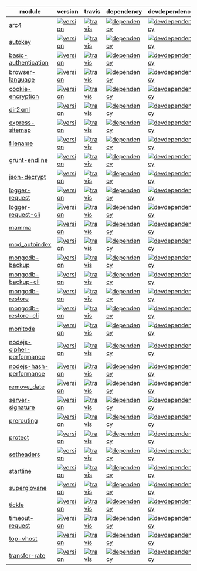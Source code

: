 | module | version | travis | dependency | devdependency | download | versions |
| ------------- | ------------- | ------------- | ------------- | ------------- | ------------- | ------------- |
| [arc4](https://github.com/hex7c0/arc4) | [![version](http://img.shields.io/npm/v/arc4.svg?style=flat-square)](http://supergiovane.tk/#/arc4) | [![travis](http://img.shields.io/travis/hex7c0/arc4.svg?style=flat-square)](https://travis-ci.org/hex7c0/arc4) | [![dependency](http://img.shields.io/david/hex7c0/arc4.svg?style=flat-square)](https://david-dm.org/hex7c0/arc4) | [![devdependency](http://img.shields.io/david/dev/hex7c0/arc4.svg?style=flat-square)](https://david-dm.org/hex7c0/arc4#info=devDependencies) | [![download](http://img.shields.io/npm/dm/arc4.svg?style=flat-square)](https://www.npmjs.org/package/arc4) | [![versions](http://supergiovane.tk/arc4/badge.svg?style=flat-square)](http://supergiovane.tk/#/arc4) |
| [autokey](https://github.com/hex7c0/autokey) | [![version](http://img.shields.io/npm/v/autokey.svg?style=flat-square)](mohttp://supergiovane.tk/#/autokey) | [![travis](http://img.shields.io/travis/hex7c0/autokey.svg?style=flat-square)](https://travis-ci.org/hex7c0/autokey) | [![dependency](http://img.shields.io/david/hex7c0/autokey.svg?style=flat-square)](https://david-dm.org/hex7c0/autokey) | [![devdependency](http://img.shields.io/david/dev/hex7c0/autokey.svg?style=flat-square)](https://david-dm.org/hex7c0/autokey#info=devDependencies) | [![download](http://img.shields.io/npm/dm/autokey.svg?style=flat-square)](https://www.npmjs.org/package/autokey) | [![versions](http://supergiovane.tk/autokey/badge.svg?style=flat-square)](http://supergiovane.tk/#/autokey) |
| [basic-authentication](https://github.com/hex7c0/basic-authentication) | [![version](http://img.shields.io/npm/v/basic-authentication.svg?style=flat-square)](http://supergiovane.tk/#/basic-authentication) | [![travis](http://img.shields.io/travis/hex7c0/basic-authentication.svg?style=flat-square)](https://travis-ci.org/hex7c0/basic-authentication) | [![dependency](http://img.shields.io/david/hex7c0/basic-authentication.svg?style=flat-square)](https://david-dm.org/hex7c0/basic-authentication) | [![devdependency](http://img.shields.io/david/dev/hex7c0/basic-authentication.svg?style=flat-square)](https://david-dm.org/hex7c0/basic-authentication#info=devDependencies) | [![download](http://img.shields.io/npm/dm/basic-authentication.svg?style=flat-square)](https://www.npmjs.org/package/basic-authentication) |
| [browser-language](https://github.com/hex7c0/browser-language) | [![version](http://img.shields.io/npm/v/browser-language.svg?style=flat-square)](http://supergiovane.tk/#/browser-language) | [![travis](http://img.shields.io/travis/hex7c0/browser-language.svg?style=flat-square)](https://travis-ci.org/hex7c0/browser-language) | [![dependency](http://img.shields.io/david/hex7c0/browser-language.svg?style=flat-square)](https://david-dm.org/hex7c0/browser-language) | [![devdependency](http://img.shields.io/david/dev/hex7c0/browser-language.svg?style=flat-square)](https://david-dm.org/hex7c0/browser-language#info=devDependencies) | [![download](http://img.shields.io/npm/dm/browser-language.svg?style=flat-square)](https://www.npmjs.org/package/browser-language) |
| [cookie-encryption](https://github.com/hex7c0/cookie-encryption) | [![version](http://img.shields.io/npm/v/cookie-encryption.svg?style=flat-square)](http://supergiovane.tk/#/cookie-encryption) | [![travis](http://img.shields.io/travis/hex7c0/cookie-encryption.svg?style=flat-square)](https://travis-ci.org/hex7c0/cookie-encryption) | [![dependency](http://img.shields.io/david/hex7c0/cookie-encryption.svg?style=flat-square)](https://david-dm.org/hex7c0/cookie-encryption) | [![devdependency](http://img.shields.io/david/dev/hex7c0/cookie-encryption.svg?style=flat-square)](https://david-dm.org/hex7c0/cookie-encryption#info=devDependencies) | [![download](http://img.shields.io/npm/dm/cookie-encryption.svg?style=flat-square)](https://www.npmjs.org/package/cookie-encryption) | [![versions](http://supergiovane.tk/cookie-encryption/badge.svg?style=flat-square)](http://supergiovane.tk/#/cookie-encryption) |
| [dir2xml](https://github.com/hex7c0/dir2xml) | [![version](http://img.shields.io/npm/v/dir2xml.svg?style=flat-square)](http://supergiovane.tk/#/dir2xml) | [![travis](http://img.shields.io/travis/hex7c0/dir2xml.svg?style=flat-square)](https://travis-ci.org/hex7c0/dir2xml) | [![dependency](http://img.shields.io/david/hex7c0/dir2xml.svg?style=flat-square)](https://david-dm.org/hex7c0/dir2xml) | [![devdependency](http://img.shields.io/david/dev/hex7c0/dir2xml.svg?style=flat-square)](https://david-dm.org/hex7c0/dir2xml#info=devDependencies) | [![download](http://img.shields.io/npm/dm/dir2xml.svg?style=flat-square)](https://www.npmjs.org/package/dir2xml) |
| [express-sitemap](https://github.com/hex7c0/express-sitemap) | [![version](http://img.shields.io/npm/v/express-sitemap.svg?style=flat-square)](http://supergiovane.tk/#/express-sitemap) | [![travis](http://img.shields.io/travis/hex7c0/express-sitemap.svg?style=flat-square)](https://travis-ci.org/hex7c0/express-sitemap) | [![dependency](http://img.shields.io/david/hex7c0/express-sitemap.svg?style=flat-square)](https://david-dm.org/hex7c0/express-sitemap) | [![devdependency](http://img.shields.io/david/dev/hex7c0/express-sitemap.svg?style=flat-square)](https://david-dm.org/hex7c0/express-sitemap#info=devDependencies) | [![download](http://img.shields.io/npm/dm/express-sitemap.svg?style=flat-square)](https://www.npmjs.org/package/express-sitemap) |
| [filename](https://github.com/hex7c0/filename) | [![version](http://img.shields.io/npm/v/filename.svg?style=flat-square)](http://supergiovane.tk/#/filename) | [![travis](http://img.shields.io/travis/hex7c0/filename.svg?style=flat-square)](https://travis-ci.org/hex7c0/filename) | [![dependency](http://img.shields.io/david/hex7c0/filename.svg?style=flat-square)](https://david-dm.org/hex7c0/filename) | [![devdependency](http://img.shields.io/david/dev/hex7c0/filename.svg?style=flat-square)](https://david-dm.org/hex7c0/filename#info=devDependencies) |
| [grunt-endline](https://github.com/hex7c0/grunt-endline) | [![version](http://img.shields.io/npm/v/grunt-endline.svg?style=flat-square)](http://supergiovane.tk/#/grunt-endline) | [![travis](http://img.shields.io/travis/hex7c0/grunt-endline.svg?style=flat-square)](https://travis-ci.org/hex7c0/grunt-endline) | [![dependency](http://img.shields.io/david/hex7c0/grunt-endline.svg?style=flat-square)](https://david-dm.org/hex7c0/grunt-endline) | [![devdependency](http://img.shields.io/david/dev/hex7c0/grunt-endline.svg?style=flat-square)](https://david-dm.org/hex7c0/grunt-endline#info=devDependencies) | [![download](http://img.shields.io/npm/dm/grunt-endline.svg?style=flat-square)](https://www.npmjs.org/package/grunt-endline) | [![versions](http://supergiovane.tk/grunt-endline/badge.svg?style=flat-square)](http://supergiovane.tk/#/grunt-endline) |
| [json-decrypt](https://github.com/hex7c0/json-decrypt) | [![version](http://img.shields.io/npm/v/json-decrypt.svg?style=flat-square)](http://supergiovane.tk/#/json-decrypt) | [![travis](http://img.shields.io/travis/hex7c0/json-decrypt.svg?style=flat-square)](https://travis-ci.org/hex7c0/json-decrypt) | [![dependency](http://img.shields.io/david/hex7c0/json-decrypt.svg?style=flat-square)](https://david-dm.org/hex7c0/json-decrypt) | [![devdependency](http://img.shields.io/david/dev/hex7c0/json-decrypt.svg?style=flat-square)](https://david-dm.org/hex7c0/json-decrypt#info=devDependencies) | [![download](http://img.shields.io/npm/dm/json-decrypt.svg?style=flat-square)](https://www.npmjs.org/package/json-decrypt) | [![versions](http://supergiovane.tk/json-decrypt/badge.svg?style=flat-square)](http://supergiovane.tk/#/json-decrypt) |
| [logger-request](https://github.com/hex7c0/logger-request) | [![version](http://img.shields.io/npm/v/logger-request.svg?style=flat-square)](http://supergiovane.tk/#/logger-request) | [![travis](http://img.shields.io/travis/hex7c0/logger-request.svg?style=flat-square)](https://travis-ci.org/hex7c0/logger-request) | [![dependency](http://img.shields.io/david/hex7c0/logger-request.svg?style=flat-square)](https://david-dm.org/hex7c0/logger-request) | [![devdependency](http://img.shields.io/david/dev/hex7c0/logger-request.svg?style=flat-square)](https://david-dm.org/hex7c0/logger-request#info=devDependencies) | [![download](http://img.shields.io/npm/dm/logger-request.svg?style=flat-square)](https://www.npmjs.org/package/logger-request) |
| [logger-request-cli](https://github.com/hex7c0/logger-request-cli) | [![version](http://img.shields.io/npm/v/logger-request-cli.svg?style=flat-square)](http://supergiovane.tk/#/logger-request-cli) | [![travis](http://img.shields.io/travis/hex7c0/logger-request-cli.svg?style=flat-square)](https://travis-ci.org/hex7c0/logger-request-cli) | [![dependency](http://img.shields.io/david/hex7c0/logger-request-cli.svg?style=flat-square)](https://david-dm.org/hex7c0/logger-request-cli) | [![devdependency](http://img.shields.io/david/dev/hex7c0/logger-request-cli.svg?style=flat-square)](https://david-dm.org/hex7c0/logger-request-cli#info=devDependencies) | [![download](http://img.shields.io/npm/dm/logger-request-cli.svg?style=flat-square)](https://www.npmjs.org/package/logger-request-cli) |
| [mamma](https://github.com/hex7c0/mamma) | [![version](http://img.shields.io/npm/v/mamma.svg?style=flat-square)](http://supergiovane.tk/#/mamma) | [![travis](http://img.shields.io/travis/hex7c0/mamma.svg?style=flat-square)](https://travis-ci.org/hex7c0/mamma) | [![dependency](http://img.shields.io/david/hex7c0/mamma.svg?style=flat-square)](https://david-dm.org/hex7c0/mamma) | [![devdependency](http://img.shields.io/david/dev/hex7c0/mamma.svg?style=flat-square)](https://david-dm.org/hex7c0/mamma#info=devDependencies) | [![download](http://img.shields.io/npm/dm/mamma.svg?style=flat-square)](https://www.npmjs.org/package/mamma) | [![versions](http://supergiovane.tk/mamma/badge.svg?style=flat-square)](http://supergiovane.tk/#/mamma) |
| [mod_autoindex](https://github.com/hex7c0/mod_autoindex) | [![version](http://img.shields.io/npm/v/mod_autoindex.svg?style=flat-square)](http://supergiovane.tk/#/mod_autoindex) | [![travis](http://img.shields.io/travis/hex7c0/mod_autoindex.svg?style=flat-square)](https://travis-ci.org/hex7c0/mod_autoindex) | [![dependency](http://img.shields.io/david/hex7c0/mod_autoindex.svg?style=flat-square)](https://david-dm.org/hex7c0/mod_autoindex) | [![devdependency](http://img.shields.io/david/dev/hex7c0/mod_autoindex.svg?style=flat-square)](https://david-dm.org/hex7c0/mod_autoindex#info=devDependencies) | [![download](http://img.shields.io/npm/dm/mod_autoindex.svg?style=flat-square)](https://www.npmjs.org/package/mod_autoindex) |
| [mongodb-backup](https://github.com/hex7c0/mongodb-backup) | [![version](http://img.shields.io/npm/v/mongodb-backup.svg?style=flat-square)](http://supergiovane.tk/#/mongodb-backup) | [![travis](http://img.shields.io/travis/hex7c0/mongodb-backup.svg?style=flat-square)](https://travis-ci.org/hex7c0/mongodb-backup) | [![dependency](http://img.shields.io/david/hex7c0/mongodb-backup.svg?style=flat-square)](https://david-dm.org/hex7c0/mongodb-backup) | [![devdependency](http://img.shields.io/david/dev/hex7c0/mongodb-backup.svg?style=flat-square)](https://david-dm.org/hex7c0/mongodb-backup#info=devDependencies) | [![download](http://img.shields.io/npm/dm/mongodb-backup.svg?style=flat-square)](https://www.npmjs.org/package/mongodb-backup) | [![versions](http://supergiovane.tk/mongodb-backup/badge.svg?style=flat-square)](http://supergiovane.tk/#/mongodb-backup) |
| [mongodb-backup-cli](https://github.com/hex7c0/mongodb-backup-cli) | [![version](http://img.shields.io/npm/v/mongodb-backup-cli.svg?style=flat-square)](http://supergiovane.tk/#/mongodb-backup-cli) | [![travis](http://img.shields.io/travis/hex7c0/mongodb-backup-cli.svg?style=flat-square)](https://travis-ci.org/hex7c0/mongodb-backup-cli) | [![dependency](http://img.shields.io/david/hex7c0/mongodb-backup-cli.svg?style=flat-square)](https://david-dm.org/hex7c0/mongodb-backup-cli) | [![devdependency](http://img.shields.io/david/dev/hex7c0/mongodb-backup-cli.svg?style=flat-square)](https://david-dm.org/hex7c0/mongodb-backup-cli#info=devDependencies) | [![download](http://img.shields.io/npm/dm/mongodb-backup-cli.svg?style=flat-square)](https://www.npmjs.org/package/mongodb-backup-cli) | [![versions](http://supergiovane.tk/mongodb-backup-cli/badge.svg?style=flat-square)](http://supergiovane.tk/#/mongodb-backup-cli) |
| [mongodb-restore](https://github.com/hex7c0/mongodb-restore) | [![version](http://img.shields.io/npm/v/mongodb-restore.svg?style=flat-square)](http://supergiovane.tk/#/mongodb-restore) | [![travis](http://img.shields.io/travis/hex7c0/mongodb-restore.svg?style=flat-square)](https://travis-ci.org/hex7c0/mongodb-restore) | [![dependency](http://img.shields.io/david/hex7c0/mongodb-restore.svg?style=flat-square)](https://david-dm.org/hex7c0/mongodb-restore) | [![devdependency](http://img.shields.io/david/dev/hex7c0/mongodb-restore.svg?style=flat-square)](https://david-dm.org/hex7c0/mongodb-restore#info=devDependencies) | [![download](http://img.shields.io/npm/dm/mongodb-restore.svg?style=flat-square)](https://www.npmjs.org/package/mongodb-restore) | [![versions](http://supergiovane.tk/mongodb-restore/badge.svg?style=flat-square)](http://supergiovane.tk/#/mongodb-restore) |
| [mongodb-restore-cli](https://github.com/hex7c0/mongodb-restore-cli) | [![version](http://img.shields.io/npm/v/mongodb-restore-cli.svg?style=flat-square)](http://supergiovane.tk/#/mongodb-restore-cli) | [![travis](http://img.shields.io/travis/hex7c0/mongodb-restore-cli.svg?style=flat-square)](https://travis-ci.org/hex7c0/mongodb-restore-cli) | [![dependency](http://img.shields.io/david/hex7c0/mongodb-restore-cli.svg?style=flat-square)](https://david-dm.org/hex7c0/mongodb-restore-cli) | [![devdependency](http://img.shields.io/david/dev/hex7c0/mongodb-restore-cli.svg?style=flat-square)](https://david-dm.org/hex7c0/mongodb-restore-cli#info=devDependencies) | [![download](http://img.shields.io/npm/dm/mongodb-restore-cli.svg?style=flat-square)](https://www.npmjs.org/package/mongodb-restore-cli) | [![versions](http://supergiovane.tk/mongodb-restore-cli/badge.svg?style=flat-square)](http://supergiovane.tk/#/mongodb-restore-cli) |
| [monitode](https://github.com/hex7c0/monitode) | [![version](http://img.shields.io/npm/v/monitode.svg?style=flat-square)](http://supergiovane.tk/#/monitode) | [![travis](http://img.shields.io/travis/hex7c0/monitode.svg?style=flat-square)](https://travis-ci.org/hex7c0/monitode) | [![dependency](http://img.shields.io/david/hex7c0/monitode.svg?style=flat-square)](https://david-dm.org/hex7c0/monitode) | [![devdependency](http://img.shields.io/david/dev/hex7c0/monitode.svg?style=flat-square)](https://david-dm.org/hex7c0/monitode#info=devDependencies) | [![download](http://img.shields.io/npm/dm/monitode.svg?style=flat-square)](https://www.npmjs.org/package/monitode) | [![versions](http://supergiovane.tk/monitode/badge.svg?style=flat-square)](http://supergiovane.tk/#/monitode) |
| [nodejs-cipher-performance](https://github.com/hex7c0/nodejs-cipher-performance) | [![version](http://img.shields.io/npm/v/nodejs-cipher-performance.svg?style=flat-square)](http://supergiovane.tk/#/nodejs-cipher-performance) | [![travis](http://img.shields.io/travis/hex7c0/nodejs-cipher-performance.svg?style=flat-square)](https://travis-ci.org/hex7c0/nodejs-cipher-performance) | [![dependency](http://img.shields.io/david/hex7c0/nodejs-cipher-performance.svg?style=flat-square)](https://david-dm.org/hex7c0/nodejs-cipher-performance) | [![devdependency](http://img.shields.io/david/dev/hex7c0/nodejs-cipher-performance.svg?style=flat-square)](https://david-dm.org/hex7c0/nodejs-cipher-performance#info=devDependencies) |
| [nodejs-hash-performance](https://github.com/hex7c0/nodejs-hash-performance) | [![version](http://img.shields.io/npm/v/nodejs-hash-performance.svg?style=flat-square)](http://supergiovane.tk/#/nodejs-hash-performance) | [![travis](http://img.shields.io/travis/hex7c0/nodejs-hash-performance.svg?style=flat-square)](https://travis-ci.org/hex7c0/nodejs-hash-performance) | [![dependency](http://img.shields.io/david/hex7c0/nodejs-hash-performance.svg?style=flat-square)](https://david-dm.org/hex7c0/nodejs-hash-performance) | [![devdependency](http://img.shields.io/david/dev/hex7c0/nodejs-hash-performance.svg?style=flat-square)](https://david-dm.org/hex7c0/nodejs-hash-performance#info=devDependencies) |
| [remove_date](https://github.com/hex7c0/remove_date) | [![version](http://img.shields.io/npm/v/remove_date.svg?style=flat-square)](http://supergiovane.tk/#/remove_date) | [![travis](http://img.shields.io/travis/hex7c0/remove_date.svg?style=flat-square)](https://travis-ci.org/hex7c0/remove_date) | [![dependency](http://img.shields.io/david/hex7c0/remove_date.svg?style=flat-square)](https://david-dm.org/hex7c0/remove_date) | [![devdependency](http://img.shields.io/david/dev/hex7c0/remove_date.svg?style=flat-square)](https://david-dm.org/hex7c0/remove_date#info=devDependencies) | [![download](http://img.shields.io/npm/dm/remove_date.svg?style=flat-square)](https://www.npmjs.org/package/remove_date) | [![versions](http://supergiovane.tk/remove_date/badge.svg?style=flat-square)](http://supergiovane.tk/#/remove_date) |
| [server-signature](https://github.com/hex7c0/server-signature) | [![version](http://img.shields.io/npm/v/server-signature.svg?style=flat-square)](http://supergiovane.tk/#/server-signature) | [![travis](http://img.shields.io/travis/hex7c0/server-signature.svg?style=flat-square)](https://travis-ci.org/hex7c0/server-signature) | [![dependency](http://img.shields.io/david/hex7c0/server-signature.svg?style=flat-square)](https://david-dm.org/hex7c0/server-signature) | [![devdependency](http://img.shields.io/david/dev/hex7c0/server-signature.svg?style=flat-square)](https://david-dm.org/hex7c0/server-signature#info=devDependencies) | [![download](http://img.shields.io/npm/dm/server-signature.svg?style=flat-square)](https://www.npmjs.org/package/server-signature) |
| [prerouting](https://github.com/hex7c0/prerouting) | [![version](http://img.shields.io/npm/v/prerouting.svg?style=flat-square)](http://supergiovane.tk/#/prerouting) | [![travis](http://img.shields.io/travis/hex7c0/prerouting.svg?style=flat-square)](https://travis-ci.org/hex7c0/prerouting) | [![dependency](http://img.shields.io/david/hex7c0/prerouting.svg?style=flat-square)](https://david-dm.org/hex7c0/prerouting) | [![devdependency](http://img.shields.io/david/dev/hex7c0/prerouting.svg?style=flat-square)](https://david-dm.org/hex7c0/prerouting#info=devDependencies) | [![download](http://img.shields.io/npm/dm/prerouting.svg?style=flat-square)](https://www.npmjs.org/package/prerouting) | [![versions](http://supergiovane.tk/prerouting/badge.svg?style=flat-square)](http://supergiovane.tk/#/prerouting) |
| [protect](https://github.com/hex7c0/protect) | [![version](http://img.shields.io/npm/v/protect.svg?style=flat-square)](http://supergiovane.tk/#/protect) | [![travis](http://img.shields.io/travis/hex7c0/protect.svg?style=flat-square)](https://travis-ci.org/hex7c0/protect) | [![dependency](http://img.shields.io/david/hex7c0/protect.svg?style=flat-square)](https://david-dm.org/hex7c0/protect) | [![devdependency](http://img.shields.io/david/dev/hex7c0/protect.svg?style=flat-square)](https://david-dm.org/hex7c0/protect#info=devDependencies) | [![download](http://img.shields.io/npm/dm/protect.svg?style=flat-square)](https://www.npmjs.org/package/protect) | [![versions](http://supergiovane.tk/protect/badge.svg?style=flat-square)](http://supergiovane.tk/#/protect) |
| [setheaders](https://github.com/hex7c0/setheaders) | [![version](http://img.shields.io/npm/v/setheaders.svg?style=flat-square)](http://supergiovane.tk/#/setheaders) | [![travis](http://img.shields.io/travis/hex7c0/setheaders.svg?style=flat-square)](https://travis-ci.org/hex7c0/setheaders) | [![dependency](http://img.shields.io/david/hex7c0/setheaders.svg?style=flat-square)](https://david-dm.org/hex7c0/setheaders) | [![devdependency](http://img.shields.io/david/dev/hex7c0/setheaders.svg?style=flat-square)](https://david-dm.org/hex7c0/setheaders#info=devDependencies) | [![download](http://img.shields.io/npm/dm/setheaders.svg?style=flat-square)](https://www.npmjs.org/package/setheaders) | [![versions](http://supergiovane.tk/setheaders/badge.svg?style=flat-square)](http://supergiovane.tk/#/setheaders) |
| [startline](https://github.com/hex7c0/startline) | [![version](http://img.shields.io/npm/v/startline.svg?style=flat-square)](http://supergiovane.tk/#/startline) | [![travis](http://img.shields.io/travis/hex7c0/startline.svg?style=flat-square)](https://travis-ci.org/hex7c0/startline) | [![dependency](http://img.shields.io/david/hex7c0/startline.svg?style=flat-square)](https://david-dm.org/hex7c0/startline) | [![devdependency](http://img.shields.io/david/dev/hex7c0/startline.svg?style=flat-square)](https://david-dm.org/hex7c0/startline#info=devDependencies) | [![download](http://img.shields.io/npm/dm/startline.svg?style=flat-square)](https://www.npmjs.org/package/startline) |
| [supergiovane](https://github.com/hex7c0/supergiovane) | [![version](http://img.shields.io/npm/v/supergiovane.svg?style=flat-square)](http://supergiovane.tk/#/supergiovane) | [![travis](http://img.shields.io/travis/hex7c0/supergiovane.svg?style=flat-square)](https://travis-ci.org/hex7c0/supergiovane) | [![dependency](http://img.shields.io/david/hex7c0/supergiovane.svg?style=flat-square)](https://david-dm.org/hex7c0/supergiovane) | [![devdependency](http://img.shields.io/david/dev/hex7c0/supergiovane.svg?style=flat-square)](https://david-dm.org/hex7c0/supergiovane#info=devDependencies) | [![download](http://img.shields.io/npm/dm/supergiovane.svg?style=flat-square)](https://www.npmjs.org/package/supergiovane) |
| [tickle](https://github.com/hex7c0/tickle) | [![version](http://img.shields.io/npm/v/tickle.svg?style=flat-square)](http://supergiovane.tk/#/tickle) | [![travis](http://img.shields.io/travis/hex7c0/tickle.svg?style=flat-square)](https://travis-ci.org/hex7c0/tickle) | [![dependency](http://img.shields.io/david/hex7c0/tickle.svg?style=flat-square)](https://david-dm.org/hex7c0/tickle) | [![devdependency](http://img.shields.io/david/dev/hex7c0/tickle.svg?style=flat-square)](https://david-dm.org/hex7c0/tickle#info=devDependencies) | [![download](http://img.shields.io/npm/dm/tickle.svg?style=flat-square)](https://www.npmjs.org/package/tickle) |
| [timeout-request](https://github.com/hex7c0/timeout-request) | [![version](http://img.shields.io/npm/v/timeout-request.svg?style=flat-square)](http://supergiovane.tk/#/timeout-request) | [![travis](http://img.shields.io/travis/hex7c0/timeout-request.svg?style=flat-square)](https://travis-ci.org/hex7c0/timeout-request) | [![dependency](http://img.shields.io/david/hex7c0/timeout-request.svg?style=flat-square)](https://david-dm.org/hex7c0/timeout-request) | [![devdependency](http://img.shields.io/david/dev/hex7c0/timeout-request.svg?style=flat-square)](https://david-dm.org/hex7c0/timeout-request#info=devDependencies) | [![download](http://img.shields.io/npm/dm/timeout-request.svg?style=flat-square)](https://www.npmjs.org/package/timeout-request) |
| [top-vhost](https://github.com/hex7c0/top-vhost) | [![version](http://img.shields.io/npm/v/top-vhost.svg?style=flat-square)](http://supergiovane.tk/#/top-vhost) | [![travis](http://img.shields.io/travis/hex7c0/top-vhost.svg?style=flat-square)](https://travis-ci.org/hex7c0/top-vhost) | [![dependency](http://img.shields.io/david/hex7c0/top-vhost.svg?style=flat-square)](https://david-dm.org/hex7c0/top-vhost) | [![devdependency](http://img.shields.io/david/dev/hex7c0/top-vhost.svg?style=flat-square)](https://david-dm.org/hex7c0/top-vhost#info=devDependencies) | [![download](http://img.shields.io/npm/dm/top-vhost.svg?style=flat-square)](https://www.npmjs.org/package/top-vhost) |
| [transfer-rate](https://github.com/hex7c0/transfer-rate) | [![version](http://img.shields.io/npm/v/transfer-rate.svg?style=flat-square)](http://supergiovane.tk/#/transfer-rate) | [![travis](http://img.shields.io/travis/hex7c0/transfer-rate.svg?style=flat-square)](https://travis-ci.org/hex7c0/transfer-rate) | [![dependency](http://img.shields.io/david/hex7c0/transfer-rate.svg?style=flat-square)](https://david-dm.org/hex7c0/transfer-rate) | [![devdependency](http://img.shields.io/david/dev/hex7c0/transfer-rate.svg?style=flat-square)](https://david-dm.org/hex7c0/transfer-rate#info=devDependencies) | [![download](http://img.shields.io/npm/dm/transfer-rate.svg?style=flat-square)](https://www.npmjs.org/package/transfer-rate) |

